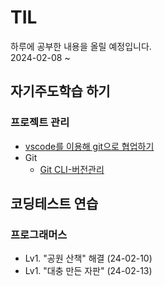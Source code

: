 # TIL
하루에 공부한 내용을 올릴 예정입니다.  
2024-02-08 ~  

## 자기주도학습 하기  

### 프로젝트 관리  
* [vscode를 이용해 git으로 협업하기](https://github.com/dongyeoppp/TIL/blob/main/vscode_git/git_versionControl.md)  
* Git  
    * [Git CLI-버전관리](https://github.com/dongyeoppp/TIL/blob/main/vscode_git/Git1.md)

## 코딩테스트 연습  
### 프로그래머스  
* Lv1. "공원 산책" 해결  (24-02-10)
* Lv1. "대충 만든 자판" (24-02-13)
